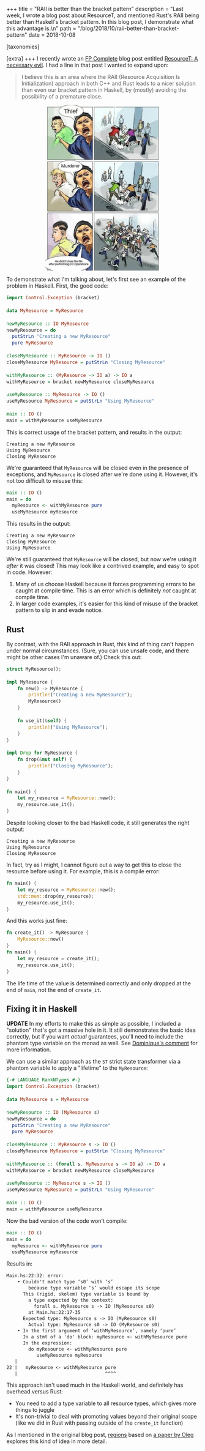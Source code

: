 +++
title = "RAII is better than the bracket pattern"
description = "Last week, I wrote a blog post about ResourceT, and mentioned Rust's RAII being better than Haskell's bracket pattern. In this blog post, I demonstrate what this advantage is.\n"
path = "/blog/2018/10/raii-better-than-bracket-pattern"
date = 2018-10-08

[taxonomies]

[extra]
+++
I recently wrote an [FP Complete](https://www.fpcomplete.com/) blog post entitled [ResourceT: A necessary evil](https://www.fpcomplete.com/blog/2018/10/resourcet-necessary-evil). I had a line in that post I wanted to expand upon:

> I believe this is an area where the RAII (Resource Acquisition Is Initialization) approach in both C++ and Rust leads to a nicer solution than even our bracket pattern in Haskell, by (mostly) avoiding the possibility of a premature close.

<a href="/static/io-thief.jpg" target="_blank"><img alt="IO Thief" src="/static/io-thief.jpg" style="max-width:100%;width:300px;margin:0 auto;display:block;"></a>

To demonstrate what I'm talking about, let's first see an example of the problem in Haskell. First, the good code:

```haskell
import Control.Exception (bracket)

data MyResource = MyResource

newMyResource :: IO MyResource
newMyResource = do
  putStrLn "Creating a new MyResource"
  pure MyResource

closeMyResource :: MyResource -> IO ()
closeMyResource MyResource = putStrLn "Closing MyResource"

withMyResource :: (MyResource -> IO a) -> IO a
withMyResource = bracket newMyResource closeMyResource

useMyResource :: MyResource -> IO ()
useMyResource MyResource = putStrLn "Using MyResource"

main :: IO ()
main = withMyResource useMyResource
```

This is correct usage of the bracket pattern, and results in the output:

```
Creating a new MyResource
Using MyResource
Closing MyResource
```

We're guaranteed that `MyResource` will be closed even in the presence of exceptions, and `MyResource` is closed after we're done using it. However, it's not too difficult to misuse this:

```haskell
main :: IO ()
main = do
  myResource <- withMyResource pure
  useMyResource myResource
```

This results in the output:

```
Creating a new MyResource
Closing MyResource
Using MyResource
```

We're still guaranteed that `MyResource` will be closed, but now we're using it _after_ it was closed! This may look like a contrived example, and easy to spot in code. However:

1. Many of us choose Haskell because it forces programming errors to be caught at compile time. This is an error which is definitely _not_ caught at compile time.
2. In larger code examples, it's easier for this kind of misuse of the bracket pattern to slip in and evade notice.

## Rust

By contrast, with the RAII approach in Rust, this kind of thing can't happen under normal circumstances. (Sure, you can use unsafe code, and there might be other cases I'm unaware of.) Check this out:

```rust
struct MyResource();

impl MyResource {
    fn new() -> MyResource {
        println!("Creating a new MyResource");
        MyResource()
    }

    fn use_it(&self) {
        println!("Using MyResource");
    }
}

impl Drop for MyResource {
    fn drop(&mut self) {
        println!("Closing MyResource");
    }
}

fn main() {
    let my_resource = MyResource::new();
    my_resource.use_it();
}
```

Despite looking closer to the bad Haskell code, it still generates the right output:

```
Creating a new MyResource
Using MyResource
Closing MyResource
```

In fact, try as I might, I cannot figure out a way to get this to close the resource before using it. For example, this is a compile error:

```rust
fn main() {
    let my_resource = MyResource::new();
    std::mem::drop(my_resource);
    my_resource.use_it();
}
```

And this works just fine:

```rust
fn create_it() -> MyResource {
    MyResource::new()
}
fn main() {
    let my_resource = create_it();
    my_resource.use_it();
}
```

The life time of the value is determined correctly and only dropped at the end of `main`, not the end of `create_it`.

## Fixing it in Haskell

__UPDATE__ In my efforts to make this as simple as possible, I included a "solution" that's got a massive hole in it. It still demonstrates the basic idea correctly, but if you want _actual_ guarantees, you'll need to include the phantom type variable on the monad as well. See [Dominique's comment](http://disq.us/p/1we3o1q) for more information.

We can use a similar approach as the `ST` strict state transformer via a phantom variable to apply a "lifetime" to the `MyResource`:

```haskell
{-# LANGUAGE RankNTypes #-}
import Control.Exception (bracket)

data MyResource s = MyResource

newMyResource :: IO (MyResource s)
newMyResource = do
  putStrLn "Creating a new MyResource"
  pure MyResource

closeMyResource :: MyResource s -> IO ()
closeMyResource MyResource = putStrLn "Closing MyResource"

withMyResource :: (forall s. MyResource s -> IO a) -> IO a
withMyResource = bracket newMyResource closeMyResource

useMyResource :: MyResource s -> IO ()
useMyResource MyResource = putStrLn "Using MyResource"

main :: IO ()
main = withMyResource useMyResource
```

Now the bad version of the code won't compile:

```haskell
main :: IO ()
main = do
  myResource <- withMyResource pure
  useMyResource myResource
```

Results in:

```
Main.hs:22:32: error:
    • Couldn't match type ‘s0’ with ‘s’
        because type variable ‘s’ would escape its scope
      This (rigid, skolem) type variable is bound by
        a type expected by the context:
          forall s. MyResource s -> IO (MyResource s0)
        at Main.hs:22:17-35
      Expected type: MyResource s -> IO (MyResource s0)
        Actual type: MyResource s0 -> IO (MyResource s0)
    • In the first argument of ‘withMyResource’, namely ‘pure’
      In a stmt of a 'do' block: myResource <- withMyResource pure
      In the expression:
        do myResource <- withMyResource pure
           useMyResource myResource
   |
22 |   myResource <- withMyResource pure
   |                                ^^^^
```

This approach isn't used much in the Haskell world, and definitely has overhead versus Rust:

* You need to add a type variable to all resource types, which gives more things to juggle
* It's non-trivial to deal with promoting values beyond their original scope (like we did in Rust with passing outside of the `create_it` function)

As I mentioned in the original blog post, [regions](https://github.com/basvandijk/regions#readme) based on [a paper by Oleg](http://okmij.org/ftp/Haskell/regions.html#light-weight) explores this kind of idea in more detail.
